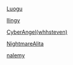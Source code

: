​    [Luogu](https://www.luogu.com.cn)

​    [llingy](https://llingy.top)

​    [CyberAngel(whhsteven)](https://cyberangel-6gfv3c4g543a05f3-1255714490.ap-shanghai.app.tcloudbase.com/)

​    [NightmareAlita](https://www.nightmarealita.top)

​    [nalemy](https://nalemy.github.io)
